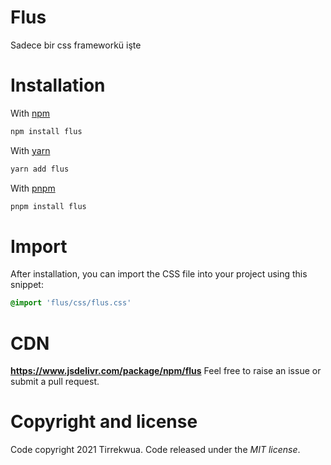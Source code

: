 # Flus
Sadece bir css frameworkü işte

# Installation
With [npm](https://npmjs.com)
```sh
npm install flus
```

With [yarn](https://yarnpkg.com)
```sh
yarn add flus
```

With [pnpm](https://pnpm.io)
```sh
pnpm install flus
```

# Import
After installation, you can import the CSS file into your project using this snippet:
```css
@import 'flus/css/flus.css'
```
# CDN
**https://www.jsdelivr.com/package/npm/flus**
Feel free to raise an issue or submit a pull request.

# Copyright and license
Code copyright 2021 Tirrekwua. Code released under the *MIT license*.